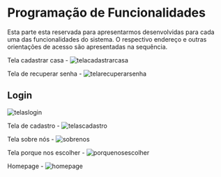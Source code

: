 # Programação de Funcionalidades

Esta parte esta reservada para apresentarmos desenvolvidas para cada uma das funcionalidades do sistema. O respectivo endereço e outras orientações de acesso são apresentadas na sequência.

Tela cadastrar casa - 
![telacadastrarcasa](https://github.com/ICEI-PUC-Minas-PMV-ADS/unihouse/assets/85804740/331942f3-6a66-4387-bc42-db9dbc0f6a9c)

Tela de recuperar senha -
![telarecuperarsenha](https://github.com/ICEI-PUC-Minas-PMV-ADS/unihouse/assets/85804740/3cf49aba-e90d-4943-97ea-781cf0c5294e)

## Login

![telaslogin](https://github.com/ICEI-PUC-Minas-PMV-ADS/unihouse/assets/85804740/71923d51-6c8a-4ad6-b6c6-9150c227a95f)

Tela de cadastro -
![telascadastro](https://github.com/ICEI-PUC-Minas-PMV-ADS/unihouse/assets/85804740/2f5e0d22-06ba-4975-ac4e-7a1707df6e94)

Tela sobre nós - 
![sobrenos](https://github.com/ICEI-PUC-Minas-PMV-ADS/unihouse/assets/85804740/484094fa-5e76-4bcb-b441-b2abe1d6c2f6)

Tela porque nos escolher -
![porquenosescolher](https://github.com/ICEI-PUC-Minas-PMV-ADS/unihouse/assets/85804740/424ff5cc-b2cf-4d02-85b8-dd46427502df)

Homepage - 
![homepage](https://github.com/ICEI-PUC-Minas-PMV-ADS/unihouse/assets/85804740/ab602ae9-33c7-451d-87c5-e206e8d61f59)
